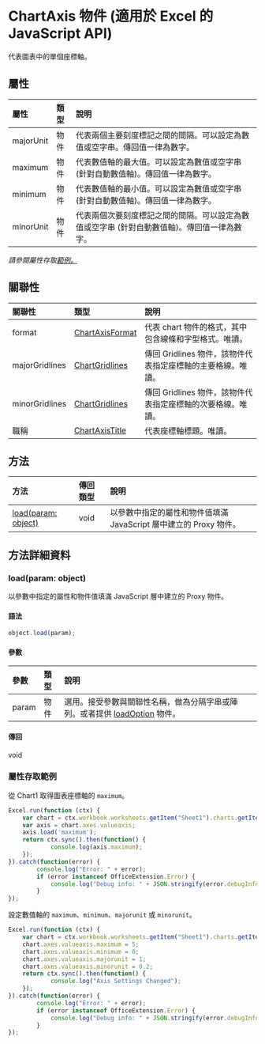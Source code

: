﻿# ChartAxis 物件 (適用於 Excel 的 JavaScript API)

代表圖表中的單個座標軸。

## 屬性

| 屬性	     | 類型	   |說明
|:---------------|:--------|:----------|
|majorUnit|物件|代表兩個主要刻度標記之間的間隔。可以設定為數值或空字串。傳回值一律為數字。|
|maximum|物件|代表數值軸的最大值。可以設定為數值或空字串 (針對自動數值軸)。傳回值一律為數字。|
|minimum|物件|代表數值軸的最小值。可以設定為數值或空字串 (針對自動數值軸)。傳回值一律為數字。|
|minorUnit|物件|代表兩個次要刻度標記之間的間隔。可以設定為數值或空字串 (針對自動數值軸)。傳回值一律為數字。|

_請參閱屬性存取[範例。](#範例)_

## 關聯性
| 關聯性 | 類型	   |說明|
|:---------------|:--------|:----------|
|format|[ChartAxisFormat](chartaxisformat.md)|代表 chart 物件的格式，其中包含線條和字型格式。唯讀。|
|majorGridlines|[ChartGridlines](chartgridlines.md)|傳回 Gridlines 物件，該物件代表指定座標軸的主要格線。唯讀。|
|minorGridlines|[ChartGridlines](chartgridlines.md)|傳回 Gridlines 物件，該物件代表指定座標軸的次要格線。唯讀。|
|職稱|[ChartAxisTitle](chartaxistitle.md)|代表座標軸標題。唯讀。|

## 方法

| 方法           | 傳回類型    |說明|
|:---------------|:--------|:----------|
|[load(param: object)](#loadparam-object)|void|以參數中指定的屬性和物件值填滿 JavaScript 層中建立的 Proxy 物件。|

## 方法詳細資料


### load(param: object)
以參數中指定的屬性和物件值填滿 JavaScript 層中建立的 Proxy 物件。

#### 語法
```js
object.load(param);
```

#### 參數
| 參數	    | 類型	   |說明|
|:---------------|:--------|:----------|
|param|物件|選用。接受參數與關聯性名稱，做為分隔字串或陣列。或者提供 [loadOption](loadoption.md) 物件。|

#### 傳回
void
### 屬性存取範例
從 Chart1 取得圖表座標軸的 `maximum`。

```js
Excel.run(function (ctx) { 
    var chart = ctx.workbook.worksheets.getItem("Sheet1").charts.getItem("Chart1"); 
    var axis = chart.axes.valueaxis;
    axis.load('maximum');
    return ctx.sync().then(function() {
            console.log(axis.maximum);
    });
}).catch(function(error) {
        console.log("Error: " + error);
        if (error instanceof OfficeExtension.Error) {
            console.log("Debug info: " + JSON.stringify(error.debugInfo));
        }
});
```

設定數值軸的 `maximum`、`minimum`、`majorunit` 或 `minorunit`。 

```js
Excel.run(function (ctx) { 
    var chart = ctx.workbook.worksheets.getItem("Sheet1").charts.getItem("Chart1"); 
    chart.axes.valueaxis.maximum = 5;
    chart.axes.valueaxis.minimum = 0;
    chart.axes.valueaxis.majorunit = 1;
    chart.axes.valueaxis.minorunit = 0.2;
    return ctx.sync().then(function() {
            console.log("Axis Settings Changed");
    });
}).catch(function(error) {
        console.log("Error: " + error);
        if (error instanceof OfficeExtension.Error) {
            console.log("Debug info: " + JSON.stringify(error.debugInfo));
        }
});
```
